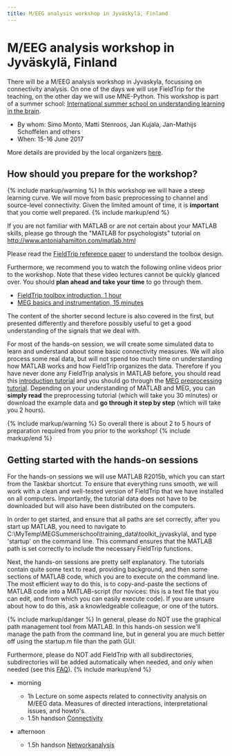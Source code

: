 ```yaml
---
title: M/EEG analysis workshop in Jyväskylä, Finland
---
```


# M/EEG analysis workshop in Jyväskylä, Finland

There will be a M/EEG analysis workshop in Jyvaskyla, focussing on connectivity analysis. On one of the days we will use FieldTrip for the teaching, on the other day we will use MNE-Python. This workshop is part of a summer school: [International summer school on understanding learning in the brain](http://cibr.jyu.fi/en/training/brain-summerschool2017/scientific_program).

- By whom: Simo Monto, Matti Stenroos, Jan Kujala, Jan-Mathijs Schoffelen and others
- When: 15-16 June 2017

More details are provided by the local organizers [here](http://cibr.jyu.fi/en/training/brain-summerschool2017/scientific_program).

## How should you prepare for the workshop?

{% include markup/warning %}
In this workshop we will have a steep learning curve. We will move from basic preprocessing to channel and source-level connectivity. Given the limited amount of time, it is **important** that you come well prepared.
{% include markup/end %}

If you are not familiar with MATLAB or are not certain about your MATLAB skills, please go through the "MATLAB for psychologists" tutorial on <http://www.antoniahamilton.com/matlab.html>

Please read the [FieldTrip reference paper](http://www.hindawi.com/journals/cin/2011/156869/) to understand the toolbox design.

Furthermore, we recommend you to watch the following online videos prior to the workshop. Note that these video lectures cannot be quickly glanced over. You should **plan ahead and take your time** to go through them.

- [FieldTrip toolbox introduction, 1 hour](https://www.youtube.com/watch?v=eUVL_twWNdk)
- [MEG basics and instrumentation, 15 minutes](https://www.youtube.com/watch?v=CPj4jJACeIs)

The content of the shorter second lecture is also covered in the first, but presented differently and therefore possibly useful to get a good understanding of the signals that we deal with.

For most of the hands-on session, we will create some simulated data to learn and understand about some basic connectivity measures. We will also process some real data, but will not spend too much time on understanding how MATLAB works and how FieldTrip organizes the data. Therefore if you have never done any FieldTrip analysis in MATLAB before, you should read this [introduction tutorial](/tutorial/introduction) and you should go through the [MEG preprocessing tutorial](/tutorial/eventrelatedaveraging). Depending on your understanding of MATLAB and MEG, you can **simply read** the preprocessing tutorial (which will take you 30 minutes) or download the example data and **go through it step by step** (which will take you 2 hours).

{% include markup/warning %}
So overall there is about 2 to 5 hours of preparation required from you prior to the workshop!
{% include markup/end %}

## Getting started with the hands-on sessions

For the hands-on sessions we will use MATLAB R2015b, which you can start from the Taskbar shortcut. To ensure that everything runs smooth, we will work with a clean and well-tested version of FieldTrip that we have installed on all computers. Importantly, the tutorial data does not have to be downloaded but will also have been distributed on the computers.

In order to get started, and ensure that all paths are set correctly, after you start up MATLAB, you need to navigate to C:\\MyTemp\\MEGSummerschool\\training_data\\toolkit_jyvaskyla\\, and type 'startup' on the command line. This command ensures that the MATLAB path is set correctly to include the necessary FieldTrip functions.

Next, the hands-on sessions are pretty self explanatory. The tutorials contain quite some text to read, providing background, and then some sections of MATLAB code, which you are to execute on the command line. The most efficient way to do this, is to copy-and-paste the sections of MATLAB code into a MATLAB-script (for novices: this is a text file that you can edit, and from which you can easily execute code). If you are unsure about how to do this, ask a knowledgeable colleague, or one of the tutors.

{% include markup/danger %}
In general, please do NOT use the graphical path management tool from MATLAB. In this hands-on session we'll manage the path from the command line, but in general you are much better off using the startup.m file than the path GUI.

Furthermore, please do NOT add FieldTrip with all subdirectories, subdirectories will be added automatically when needed, and only when needed (see this [FAQ](/faq/installation)).
{% include markup/end %}

- morning

  - 1h Lecture on some aspects related to connectivity analysis on M/EEG data. Measures of directed interactions, interpretational issues, and howto's.
  - 1.5h handson [Connectivity](/tutorial/connectivity)

- afternoon
  - 1.5h handson [Networkanalysis](/tutorial/networkanalysis)
